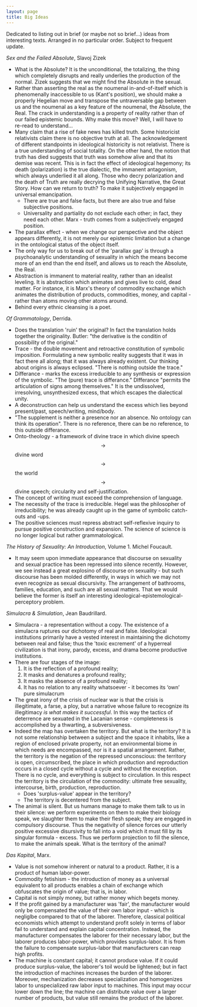 ```yaml
---
layout: page
title: Big Ideas
---
```


Dedicated to listing out in brief (or maybe not so brief...) ideas from interesting texts. Arranged in no particular order. Subject to frequent update.

*Sex and the Failed Absolute*, Slavoj Zizek
- What is the Absolute? It is the unconditional, the totalizing, the thing which completely disrupts and really underlies the production of the normal. Zizek suggests that we might find the Absolute in the sexual.
- Rather than asserting the real as the noumenal in-and-of-itself which is phenomenally inaccessible to us (Kant's position), we should make a properly Hegelian move and transpose the untraversable gap between us and the noumenal as a key feature of the noumenal, the Absolute, the Real. The crack in understanding is a property of reality rather than of our failed epistemic bounds. Why make this move? Well, I will have to re-read to understand...
- Many claim that a rise of fake news has killed truth. Some historicist relativists claim there is no objective truth at all. The acknowledgement of different standpoints in ideological historicity is not relativist. There is a true understanding of social totality. On the other hand, the notion that truth has died suggests that truth was somehow alive and that its demise was recent. This is in fact the effect of ideological hegemony; its death (polarization) is the true dialectic, the immanent antagonism, which always underlied it all along. Those who decry polarization and the death of Truth are really decrying the Unifying Narrative, the Great Story. How can we return to truth? To make it subjectively engaged in universal emancipation.
  - There are true and false facts, but there are also true and false subjective positions.
  - Universality and partiality do not exclude each other; in fact, they need each other. Marx - truth comes from a subjectively engaged position.
- The parallax effect - when we change our perspective and the object appears differently, it is not merely our epistemic limitation but a change in the ontological status of the object itself.
- The only way for us to break out of the 'parallax gap' is through a psychoanalytic understanding of sexuality in which the means become more of an end than the end itself, and allows us to reach the Absolute, the Real. 
- Abstraction is immanent to material reality, rather than an idealist leveling. It is abstraction which animates and gives live to cold, dead matter. For instance, it is Marx's theory of commodity exchange which animates the distribution of products, commodities, money, and capital - rather than atoms moving other atoms around.
- Behind every ethnic cleansing is a poet.

*Of Grammatology*, Derrida.
- Does the translation 'ruin' the original? In fact the translation holds together the originality. Butler: "the derivative is the conditin of possibility of the original."
- Trace - the double movement and retroactive constitution of symbolic imposition. Formulating a new symbolic reality suggests that it was in fact there all along; that it was always already existent. Our thinking about origins is always eclipsed. "There is nothing outside the trace."
- Differance - marks the excess irreducible to any synthesis or expression of the symbolic. "The (pure) trace is differance." DIfferance "permits the articulation of signs among themselves." It is the undissolved, irresolving, unsynthesized excess, that which escapes the dialectical unity.
- A deconstruction can help us understand the excess which lies beyond present/past, speech/writing, mind/body.
- "The supplement is neither a presence nor an absence. No ontology can think its operation". There is no reference, there can be no reference, to this outside differance.
- Onto-theology - a framework of divine trace in which divine speech $$\to$$ divine word $$\to$$ the world $$\to$$ divine speech; circularity and self-justification.
- The concept of writing must exceed the comprehension of language.
- The necessity of the trace is irreducible. Hegel was the philosopher of irreducibility; he was already caught up in the game of symbolic catch-outs and -ups.
- The positive sciences must repress abstract self-reflexive inquiry to pursue positive construction and expansion. The science of science is no longer logical but rather grammatological.

*The History of Sexuality: An Introduction*, Volume 1. Michel Foucault.
- It may seem upon immediate appearance that discourse on sexuality and sexual practice has been repressed into silence recently. However, we see instead a great explosino of discourse on sexuality - but such discourse has been molded differently, in ways in which we may not even recognize as sexual discursivity. The arrangement of bathrooms, families, education, and such are all sexual matters. That we would believe the former is itself an interesting ideological-epistemological-perceptory problem.

*Simulacra & Simulation*, Jean Baudrillard.
- Simulacra - a representation without a copy. The existence of a simulacra ruptures our dichotomy of real and false. Ideological institutions primarily have a vested interest in maintaining the dichotomy between real and false; thus the 'toxic excrement' of a hyperreal civilization is that irony, parody, excess, and drama become productive institutions. 
- There are four stages of the image:
  1. It is the reflection of a profound reality;
  2. It masks and denatures a profound reality;
  3. It masks the absence of a profound reality;
  4. It has no relation to any reality whatsoever - it becomes its ‘own’ pure simulacrum
- The great irony of the crisis of nuclear war is that the crisis is illegitimate, a farse, a ploy, but a narrative whose failure to recognize its illegitimacy _is what makes it successful_. In this way the tactics of deterrence are sexuated in the Lacanian sense - completeness is accomplished by a thwarting, a subversiveness.
- Indeed the map has overtaken the territory. But what is the territory? It is not some relationship between a subject and the space it inhabits, like a region of enclosed private property, not an environmental biome in which needs are encompassed, nor is it a spatial arrangement. Rather, the territory is the negation of the repressed unconscious: the territory is open, circumscribed, the place in which production and reproduction occurs in a closed cycle without a cycle and without the exception. There is no cycle, and everything is subject to circulation. In this respect the territory is the circulation of the commodity: ultimate free sexuality, intercourse, birth, production, reproduction.
  - Does 'surplus-value' appear in the territory?
  - The territory is decentered from the subject. 
- The animal is silent. But us humans manage to make them talk to us in their silence: we perform experiments on them to make their biology speak, we slaughter them to make their flesh speak; they are engaged in compulsory discourse. Thus the negativity of silence forces our utterly positive excessive disursivity to fall into a void which it must fill by its singular formula - excess. Thus we perform projection to fill the silence, to make the animals speak. What is the territory of the animal?

*Das Kapital*, Marx.
- Value is not somehow inherent or natural to a product. Rather, it is a product of human labor-power.
- Commodity fetishism - the introduction of money as a universal equivalent to all products enables a chain of exchange which obfuscates the origin of value; that is, in labor.
- Capital is not simply money, but rather money which begets money.
- If the profit gained by a manufacturer was 'fair', the manufacturer would only be compensated the value of their own labor input - which is negliglbe compared to that of the laborer. Therefore, classical political economists which attempt to understand profit solely in terms of labor fail to understand and explain capital concentration. Instead, the manufacturer compensates the laborer for their necessary labor, but the laborer produces labor-power, which provides surplus-labor. It is from the failure to compensate surplus-labor that manufacturers can reap high profits.
- The machine is constant capital; it cannot produce value. If it could produce surplus-value, the laborer's toil would be lightened; but in fact the introduction of machines increases the burden of the laborer. Moreover, mechanization decreases specialization and homogenizes labor to unspecialized raw labor input to machines. This input may occur lower down the line; the machine can distribute value over a larger number of products, but value still remains the product of the laborer.

